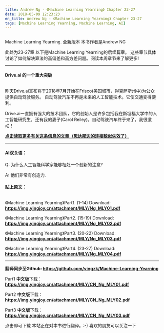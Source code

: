 ```yaml
---
title: Andrew Ng - 《Machine Learning Yearning》 Chapter 23-27
date: 2018-05-09 12:23:23
en_title: Andrew Ng - 《Machine Learning Yearning》 Chapter 23-27
tags: [Machine Learning Yearning, Machine Learning, AI]
---
```


<img src="https://img.yingjoy.cn/image/2018/04/1-2.png" alt="" />

Machine Learning Yearning. 全新版本
本书作者是Andrew NG

此处为23-27章
以下是Machine Learning Yearning的后续篇章。
这些章节具体讨论了如何解决算法的高偏差和高方差问题。阅读本周章节来了解更多!

<hr>

<h4>Drive.ai 的一个重大突破</h4>

<img src="https://img.yingjoy.cn/image/2018/05/2.jpg" alt="" />

昨天Drive.ai宣布将于2018年7月开始在Frisco(美国城市，得克萨斯州中)为公众提供自动驾驶服务。
自动驾驶汽车不再是未来的人工智能技术。它使交通变得便利。

Drive.ai一直拥有强大的技术团队，它的创始人是许多包括我在斯坦福大学中的人工智能研究生，还有我的妻子(Carol Reiley)。自动驾驶汽车终于来了，我很激动！

<strong><a href="https://medium.com/@andrewng/self-driving-cars-are-here-aea1752b1ad0">点击读取更多有关这条信息的文章（恩达那边的连接貌似失效了）</a></strong>

<hr>

<h4>AI双关语：</h4>

Q: 为什么人工智能科学家能够相处一个创新的注意?

A: 他们非常有创造力.

<h4>贴上原文：</h4>

<img src="https://img.yingjoy.cn/image/2018/05/1-1.png" alt="" />

《Machine Learning Yearning》Part1. (1-14) Download:
<strong><a href="https://img.yingjoy.cn/attachment/MLY/Ng_MLY01.pdf">https://img.yingjoy.cn/attachment/MLY/Ng_MLY01.pdf</a></strong>

《Machine Learning Yearning》Part2. (15-19) Download:
<strong><a href="https://img.yingjoy.cn/attachment/MLY/Ng_MLY02.pdf">https://img.yingjoy.cn/attachment/MLY/Ng_MLY02.pdf</a></strong>

《Machine Learning Yearning》Part3. (20-22) Download:
<strong><a href="https://img.yingjoy.cn/attachment/MLY/Ng_MLY03.pdf">https://img.yingjoy.cn/attachment/MLY/Ng_MLY03.pdf</a></strong>

《Machine Learning Yearning》Part4. (23-27) Download:
<strong><a href="https://img.yingjoy.cn/attachment/MLY/Ng_MLY04.pdf">https://img.yingjoy.cn/attachment/MLY/Ng_MLY04.pdf</a></strong>

<hr>

<strong>翻译同步至Github: <a href="https://github.com/yingzk/Machine-Learning-Yearning">https://github.com/yingzk/Machine-Learning-Yearning</a></strong>

Part1 <strong>中文版</strong>下载： <strong><a href="https://img.yingjoy.cn/attachment/MLY/CN_Ng_MLY01.pdf">https://img.yingjoy.cn/attachment/MLY/CN_Ng_MLY01.pdf</a></strong>

Part2 <strong>中文版</strong>下载： <strong><a href="https://img.yingjoy.cn/attachment/MLY/CN_Ng_MLY02.pdf">https://img.yingjoy.cn/attachment/MLY/CN_Ng_MLY02.pdf</a></strong>

Part3 <strong>中文版</strong>下载： <strong><a href="https://img.yingjoy.cn/attachment/MLY/CN_Ng_MLY03.pdf">https://img.yingjoy.cn/attachment/MLY/CN_Ng_MLY03.pdf</a></strong>

点击即可下载
本站正在对本书进行翻译。:-)
喜欢的朋友可以关注一下
